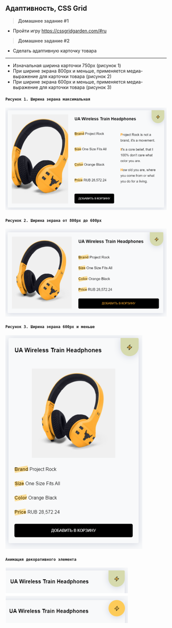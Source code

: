 
##  Адаптивность, CSS Grid

> **Домашнее задание #1**
- Пройти игру https://cssgridgarden.com/#ru

> **Домашнее задание #2**
- Сделать адаптивную карточку товара

---

- Изначальная ширина карточки 750px (рисунок 1)
- При ширине экрана 800px и меньше, применяется медиа-выражение для карточки товара (рисунок 2)
- При ширине экрана 600px и меньше, применяется медиа-выражение для карточки товара (рисунок 3)

#### `Рисунок 1. Ширина экрана максимальная`
<img src="./img/img1.png" />

#### `Рисунок 2. Ширина экрана от 800px до 600px`
<img src="./img/img2.png" />

#### `Рисунок 3. Ширина экрана 600px и меньше`
<img src="./img/img3.png" />

#### `Анимация декоративного элемента`
<img src="./img/img4.png" />
